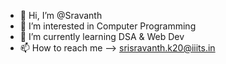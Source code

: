 - 👋 Hi, I’m @Sravanth
- 👀 I’m interested in Computer Programming
- 🌱 I’m currently learning DSA & Web Dev
- 📫 How to reach me --> srisravanth.k20@iiits.in

<!---
Sravanthgithub/Sravanthgithub is a ✨ special ✨ repository because its `README.md` (this file) appears on your GitHub profile.
You can click the Preview link to take a look at your changes.
--->
